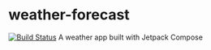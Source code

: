 # weather-forecast

[![Build Status](https://app.bitrise.io/app/dc7317ba-d218-4979-b14c-a193597bd8fb/status.svg?token=_oRiikKEyHvyJG4TjElgBg&branch=master)](https://app.bitrise.io/app/dc7317ba-d218-4979-b14c-a193597bd8fb)
A weather app built with Jetpack Compose
